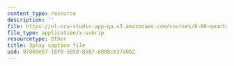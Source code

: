 ```yaml
---
content_type: resource
description: ''
file: https://ol-ocw-studio-app-qa.s3.amazonaws.com/courses/8-06-quantum-physics-iii-spring-2018/97869eb716f0585885876808ce37a0b2_TDYMriH63us.vtt
file_type: application/x-subrip
resourcetype: Other
title: 3play caption file
uid: 97869eb7-16f0-5858-8587-6808ce37a0b2
---
```

